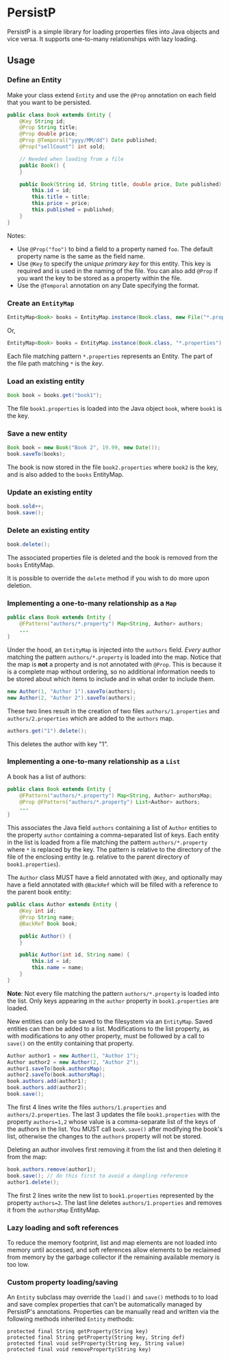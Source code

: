 # PersistP

PersistP is a simple library for loading properties files into Java objects
and vice versa. It supports one-to-many relationships with lazy loading.

## Usage

### Define an Entity

Make your class extend `Entity` and use the `@Prop` annotation on each field that you
want to be persisted.

```java
public class Book extends Entity {
	@Key String id;
	@Prop String title;
	@Prop double price;
	@Prop @Temporal("yyyy/MM/dd") Date published;
	@Prop("sellCount") int sold;

	// Needed when loading from a file
	public Book() {
	}

	public Book(String id, String title, double price, Date published) {
		this.id = id;
		this.title = title;
		this.price = price;
		this.published = published;
	}
}
```

Notes:

* Use `@Prop("foo")` to bind a field to a property named `foo`. The default property name is the same as the field name.
* Use `@Key` to specify the *unique primary key* for this entity. This key is required and is used in the naming of the file. You can also add `@Prop` if you want the key to be stored as a property within the file.
* Use the `@Temporal` annotation on any Date specifying the format.

### Create an `EntityMap`

```java
EntityMap<Book> books = EntityMap.instance(Book.class, new File("*.properties"));
```

Or,

```java
EntityMap<Book> books = EntityMap.instance(Book.class, "*.properties");
```

Each file matching pattern `*.properties` represents an Entity.
The part of the file path matching `*` is the *key*.

### Load an existing entity

```java
Book book = books.get("book1");
```

The file `book1.properties` is loaded into the Java object `book`, where `book1`
is the key.

### Save a new entity

```java
Book book = new Book("Book 2", 19.99, new Date());
book.saveTo(books);
```

The book is now stored in the file `book2.properties` where `book2` is the key, and is also added to the `books` EntityMap.

### Update an existing entity

```java
book.sold++;
book.save();
```

### Delete an existing entity

```java
book.delete();
```

The associated properties file is deleted and the book is removed from the `books`
EntityMap.

It is possible to override the `delete` method if you wish to do more upon deletion.

### Implementing a one-to-many relationship as a `Map`

```java
public class Book extends Entity {
	@FPattern("authors/*.property") Map<String, Author> authors;
	...
}
```

Under the hood, an `EntityMap` is injected into the `authors` field. *Every*
author matching the pattern `authors/*.property` is loaded into the map.
Notice that the map is **not** a property and is not annotated with `@Prop`.
This is because it is a complete map without ordering, so no additional
information needs to be stored about which items to include and in what order
to include them.

```java
new Author(1, "Author 1").saveTo(authors);
new Author(2, "Author 2").saveTo(authors);
```

These two lines result in the creation of two files `authors/1.properties` and
`authors/2.properties` which are added to the `authors` map.

```java
authors.get("1").delete();
```

This deletes the author with key "1".

### Implementing a one-to-many relationship as a `List`

A book has a list of authors:

```java
public class Book extends Entity {
	@FPattern("authors/*.property") Map<String, Author> authorsMap;
	@Prop @FPattern("authors/*.property") List<Author> authors;
	...
}
```

This associates the Java field `authors` containing a list of `Author` entities
to the property `author` containing a comma-separated list of keys. Each entity
in the list is loaded from a file matching the pattern `authors/*.property` where
`*` is replaced by the key. The pattern is relative to the directory of the file
of the enclosing entity (e.g. relative to the parent directory of `book1.properties`).

The `Author` class MUST have a field annotated with `@Key`, and optionally may
have a field annotated with `@BackRef` which will be filled with a reference
to the parent book entity:

```java
public class Author extends Entity {
	@Key int id;
	@Prop String name;
	@BackRef Book book;

	public Author() {
	}

	public Author(int id, String name) {
		this.id = id;
		this.name = name;
	}
}
```

**Note**: Not every file matching the pattern `authors/*.property` is loaded
into the list. Only keys appearing in the `author` property in `book1.properties`
are loaded.

New entities can only be saved to the filesystem via an `EntityMap`. Saved
entities can then be added to a list. Modifications to the list property,
as with modifications to any other property, must be followed by a call
to `save()` on the entity containing that property.

```java
Author author1 = new Author(1, "Author 1");
Author author2 = new Author(2, "Author 2");
author1.saveTo(book.authorsMap);
author2.saveTo(book.authorsMap);
book.authors.add(author1);
book.authors.add(author2);
book.save();
```

The first 4 lines write the files `authors/1.properties` and
`authors/2.properties`. The last 3 updates the file `book1.properties` with
the property `authors=1,2` whose value is a comma-separate list of the keys of
the authors in the list. You MUST call `book.save()` after modifying the book's
list, otherwise the changes to the `authors` property will not be stored.

Deleting an author involves first removing it from the list and then deleting it
from the map:

```java
book.authors.remove(author1);
book.save(); // do this first to avoid a dangling reference
author1.delete();
```

The first 2 lines write the new list to `book1.properties` represented by the
property `authors=2`. The last line deletes `authors/1.properties` and removes
it from the `authorsMap` EntityMap.

### Lazy loading and soft references

To reduce the memory footprint, list and map elements are not loaded into memory
until accessed, and soft references allow elements to be reclaimed from memory
by the garbage collector if the remaining available memory is too low.

### Custom property loading/saving

An `Entity` subclass may override the `load()` and `save()` methods to to load
and save complex properties that can't be automatically managed by PersistP's
annotations. Properties can be manually read and written via the following
methods inherited `Entity` methods:

```
protected final String getProperty(String key)
protected final String getProperty(String key, String def)
protected final void setProperty(String key, String value)
protected final void removeProperty(String key)
```
